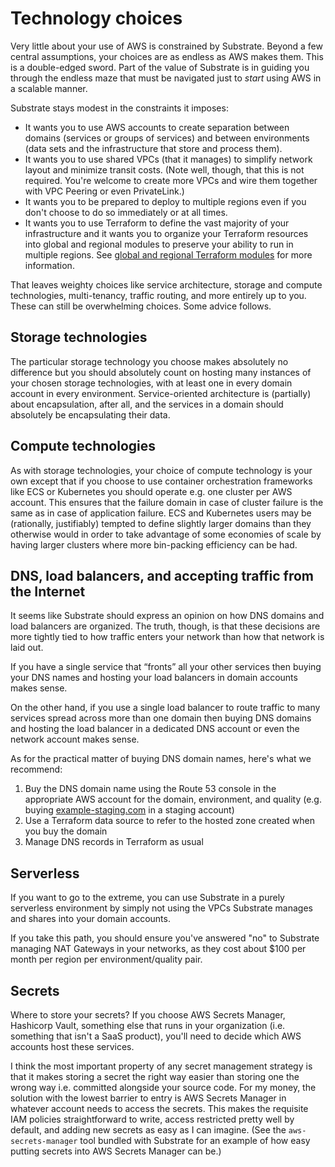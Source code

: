 # Technology choices

Very little about your use of AWS is constrained by Substrate. Beyond a few central assumptions, your choices are as endless as AWS makes them. This is a double-edged sword. Part of the value of Substrate is in guiding you through the endless maze that must be navigated just to _start_ using AWS in a scalable manner.

Substrate stays modest in the constraints it imposes:

* It wants you to use AWS accounts to create separation between domains (services or groups of services) and between environments (data sets and the infrastructure that store and process them).
* It wants you to use shared VPCs (that it manages) to simplify network layout and minimize transit costs. (Note well, though, that this is not required. You're welcome to create more VPCs and wire them together with VPC Peering or even PrivateLink.)
* It wants you to be prepared to deploy to multiple regions even if you don't choose to do so immediately or at all times.
* It wants you to use Terraform to define the vast majority of your infrastructure and it wants you to organize your Terraform resources into global and regional modules to preserve your ability to run in multiple regions. See [global and regional Terraform modules](https://github.com/src-bin/substrate-manual/blob/main/global-and-regional-terraform-modules/README.md) for more information.

That leaves weighty choices like service architecture, storage and compute technologies, multi-tenancy, traffic routing, and more entirely up to you. These can still be overwhelming choices. Some advice follows.

## Storage technologies

The particular storage technology you choose makes absolutely no difference but you should absolutely count on hosting many instances of your chosen storage technologies, with at least one in every domain account in every environment. Service-oriented architecture is (partially) about encapsulation, after all, and the services in a domain should absolutely be encapsulating their data.

## Compute technologies

As with storage technologies, your choice of compute technology is your own except that if you choose to use container orchestration frameworks like ECS or Kubernetes you should operate e.g. one cluster per AWS account. This ensures that the failure domain in case of cluster failure is the same as in case of application failure. ECS and Kubernetes users may be (rationally, justifiably) tempted to define slightly larger domains than they otherwise would in order to take advantage of some economies of scale by having larger clusters where more bin-packing efficiency can be had.

## DNS, load balancers, and accepting traffic from the Internet

It seems like Substrate should express an opinion on how DNS domains and load balancers are organized. The truth, though, is that these decisions are more tightly tied to how traffic enters your network than how that network is laid out.

If you have a single service that “fronts” all your other services then buying your DNS names and hosting your load balancers in domain accounts makes sense.

On the other hand, if you use a single load balancer to route traffic to many services spread across more than one domain then buying DNS domains and hosting the load balancer in a dedicated DNS account or even the network account makes sense.

As for the practical matter of buying DNS domain names, here's what we recommend:

1. Buy the DNS domain name using the Route 53 console in the appropriate AWS account for the domain, environment, and quality (e.g. buying [example-staging.com](http://example-staging.com) in a staging account)
2. Use a Terraform data source to refer to the hosted zone created when you buy the domain
3. Manage DNS records in Terraform as usual

## Serverless

If you want to go to the extreme, you can use Substrate in a purely serverless environment by simply not using the VPCs Substrate manages and shares into your domain accounts.

If you take this path, you should ensure you've answered "no" to Substrate managing NAT Gateways in your networks, as they cost about $100 per month per region per environment/quality pair.

## Secrets

Where to store your secrets? If you choose AWS Secrets Manager, Hashicorp Vault, something else that runs in your organization (i.e. something that isn't a SaaS product), you'll need to decide which AWS accounts host these services.

I think the most important property of any secret management strategy is that it makes storing a secret the right way easier than storing one the wrong way i.e. committed alongside your source code. For my money, the solution with the lowest barrier to entry is AWS Secrets Manager in whatever account needs to access the secrets. This makes the requisite IAM policies straightforward to write, access restricted pretty well by default, and adding new secrets as easy as I can imagine. (See the `aws-secrets-manager` tool bundled with Substrate for an example of how easy putting secrets into AWS Secrets Manager can be.)
